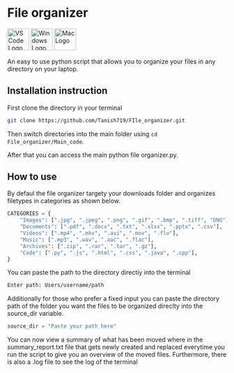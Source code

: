 # File organizer

<!-- VS Code -->
<img src="https://code.visualstudio.com/assets/images/code-stable.png" alt="VS Code Logo" width="50">

<!-- Windows -->
<img src="https://upload.wikimedia.org/wikipedia/commons/8/87/Windows_logo_-_2021.svg" alt="Windows Logo" width="50">

<!-- macOS -->
<img src="https://upload.wikimedia.org/wikipedia/commons/b/bb/Apple_Computer_Logo_rainbow.svg" alt="Mac Logo" width="50">



An easy to use python script that allows you to organize your files in any directory on your laptop. 

## Installation instruction

First clone the directory in your terminal
```bash
git clone https://github.com/Tanish719/FIle_organizer.git
```

Then switch directories into the main folder using ```cd File_organizer/Main_code```. 

After that you can access the main python file organizer.py.

## How to use

By defaul the file organizer targety your downloads folder and organizes filetypes in categories as shown below.
```python
CATEGORIES = {
    "Images": [".jpg", ".jpeg", ".png", ".gif", ".bmp", ".tiff", "DNG"],
    "Documents": [".pdf", ".docx", ".txt", ".xlsx", ".pptx", ".csv"],
    "Videos": [".mp4", ".mkv", ".avi", ".mov", ".flv"],
    "Music": [".mp3", ".wav", ".aac", ".flac"],
    "Archives": [".zip", ".rar", ".tar", ".gz"],
    "Code": [".py", ".js", ".html", ".css", ".java", ".cpp"],
}
```

You can paste the path to the directory directiy into the terminal
```bash
Enter path: Users/username/path
```
Additionally for those who prefer a fixed input you can paste the directory path of the folder you want the files to be organized direclty into the source_dir variable. 
```python
source_dir = "Paste your path here"
```
You can now view a summary of what has been moved where in the summary_report.txt file that gets newly created and replaced everytime you run the script to give you an overview of the moved files. Furthermore, there is also a .log file to see the log of the terminal
